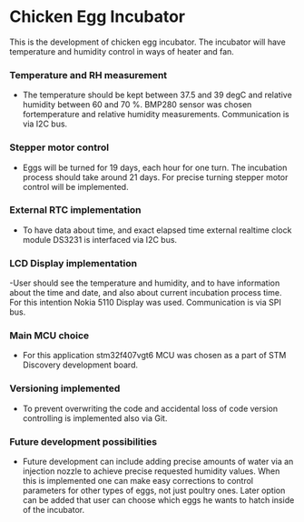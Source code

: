 # Chicken Egg Incubator

This is the development of chicken egg incubator. The incubator will have temperature and humidity control in ways of heater and fan.
### Temperature and RH measurement
- The temperature should be kept between 37.5 and 39 degC and relative humidity between 60 and 70 %. BMP280 sensor was chosen fortemperature and relative humidity measurements. Communication is via I2C bus.
### Stepper motor control
- Eggs will be turned for 19 days, each hour for one turn. The incubation process should take around 21 days. For precise turning stepper motor control will be implemented. 
### External RTC implementation
- To have data about time, and exact elapsed time external realtime clock module DS3231 is interfaced via I2C bus.
### LCD Display implementation
-User should see the temperature and humidity, and to have information about the time and date, and also about current
incubation process time. For this intention Nokia 5110 Display was used. Communication is via SPI bus.
### Main MCU choice 
- For this application stm32f407vgt6 MCU was chosen as a part of STM Discovery development board.
### Versioning implemented
- To prevent overwriting the code and accidental loss of code version controlling is implemented also via Git.
### Future development possibilities
- Future development can include adding precise amounts of water via an injection nozzle to achieve precise requested
humidity values. When this is implemented one can make easy corrections to control parameters for other types of eggs, not just
poultry ones. Later option can be added that user can choose which eggs he wants to hatch inside of the incubator. 
